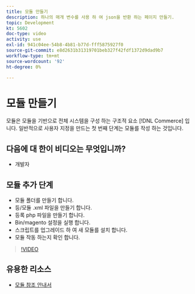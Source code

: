 ```yaml
---
title: 모듈 만들기
description: 하나의 매개 변수를 사용 하 여 json을 반환 하는 페이지 만들기.
topic: Development
kt: 5602
doc-type: video
activity: use
exl-id: 941c04ee-54b8-4b81-b77d-fff5875927f0
source-git-commit: e8d2631b31319701beb327f42fdf1372d9dad9b7
workflow-type: tm+mt
source-wordcount: '92'
ht-degree: 0%

---
```


# 모듈 만들기

모듈은 모듈을 기반으로 전체 시스템을 구성 하는 구조적 요소 [!DNL Commerce] 입니다. 일반적으로 사용자 지정을 만드는 첫 번째 단계는 모듈를 작성 하는 것입니다.

## 다음에 대 한이 비디오는 무엇입니까?

- 개발자

## 모듈 추가 단계

- 모듈 폴더를 만들기 합니다.
- 등/모듈 .xml 파일을 만들기 합니다.
- 등록 php 파일을 만들기 합니다.
- Bin/magento 설정을 실행 합니다.
- 스크립트를 업그레이드 하 여 새 모듈를 설치 합니다.
- 모듈 작동 하는지 확인 합니다.

>[!VIDEO](https://video.tv.adobe.com/v/35792?quality=12&learn=on)

## 유용한 리소스

- [모듈 참조 안내서](https://developer.adobe.com/commerce/php/module-reference/)
